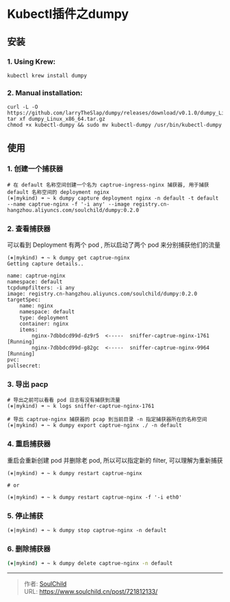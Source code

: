 # Kubectl插件之dumpy


<!--more-->


## 安装

### 1. Using Krew:

```shell
kubectl krew install dumpy
```

### 2. Manual installation:
```shell
curl -L -O https://github.com/larryTheSlap/dumpy/releases/download/v0.1.0/dumpy_Linux_x86_64.tar.gz
tar xf dumpy_Linux_x86_64.tar.gz 
chmod +x kubectl-dumpy && sudo mv kubectl-dumpy /usr/bin/kubectl-dumpy
```

## 使用

### 1. 创建一个捕获器

```shell
# 在 default 名称空间创建一个名为 captrue-ingress-nginx 捕获器, 用于捕获 default 名称空间的 deployment nginx
(⎈|mykind) ➜ ~ k dumpy capture deployment nginx -n default -t default --name captrue-nginx -f '-i any' --image registry.cn-hangzhou.aliyuncs.com/soulchild/dumpy:0.2.0
```

### 2. 查看捕获器

可以看到 Deployment 有两个 pod , 所以启动了两个 pod 来分别捕获他们的流量
```shell
(⎈|mykind) ➜ ~ k dumpy get captrue-nginx
Getting capture details..

name: captrue-nginx
namespace: default
tcpdumpfilters: -i any
image: registry.cn-hangzhou.aliyuncs.com/soulchild/dumpy:0.2.0
targetSpec:
    name: nginx
    namespace: default
    type: deployment
    container: nginx
    items:
        nginx-7dbbdcd99d-dz9r5  <-----  sniffer-captrue-nginx-1761 [Running]
        nginx-7dbbdcd99d-g82gc  <-----  sniffer-captrue-nginx-9964 [Running]
pvc:
pullsecret:
```

### 3. 导出 pacp

```shell
# 导出之前可以看看 pod 日志有没有捕获到流量
(⎈|mykind) ➜ ~ k logs sniffer-captrue-nginx-1761

# 导出 captrue-nginx 捕获器的 pcap 到当前目录 -n 指定捕获器所在的名称空间
(⎈|mykind) ➜ ~ k dumpy export captrue-nginx ./ -n default
```

### 4. 重启捕获器

重启会重新创建 pod 并删除老 pod, 所以可以指定新的 filter, 可以理解为重新捕获
```shell
(⎈|mykind) ➜ ~ k dumpy restart captrue-nginx

# or

(⎈|mykind) ➜ ~ k dumpy restart captrue-nginx -f '-i eth0'
```

### 5. 停止捕获

```shell
(⎈|mykind) ➜ ~ k dumpy stop captrue-nginx -n default
```

### 6. 删除捕获器

```bash
(⎈|mykind) ➜ ~ k dumpy delete captrue-nginx -n default
```

---

> 作者: [SoulChild](https://www.soulchild.cn)  
> URL: https://www.soulchild.cn/post/721812133/  

